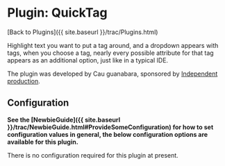 # Plugin: QuickTag

[Back to Plugins]({{ site.baseurl }}/trac/Plugins.html)

Highlight text you want to put a tag around, and a dropdown appears with tags, when you choose a tag, nearly every possible attribute for that tag appears as an additional option, just like in a typical IDE.

The plugin was developed by Cau guanabara, sponsored by [Independent production](http://www.netflash.com.br/gb/HA3-rc1/examples/quick-tag.html).

## Configuration

**See the [NewbieGuide]({{ site.baseurl }}/trac/NewbieGuide.html#ProvideSomeConfiguration) for how to set configuration values in general, the below configuration options are available for this plugin.**

There is no configuration required for this plugin at present.

